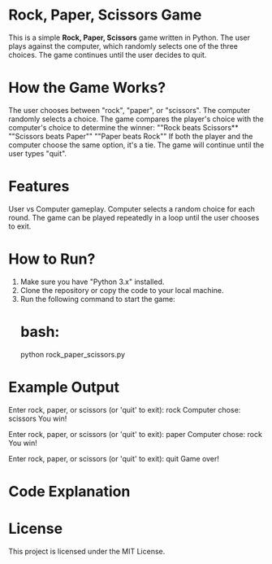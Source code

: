 
# Rock, Paper, Scissors Game

This is a simple **Rock, Paper, Scissors** game written in Python. The user plays against the computer, which randomly selects one of the three choices. The game continues until the user decides to quit.

# How the Game Works?

The user chooses between "rock", "paper", or "scissors".
The computer randomly selects a choice.
The game compares the player's choice with the computer's choice to determine the winner:
  ""Rock beats Scissors**
  ""Scissors beats Paper""
  ""Paper beats Rock""
 If both the player and the computer choose the same option, it's a tie.
 The game will continue until the user types "quit".

# Features

  User vs Computer gameplay.
  Computer selects a random choice for each round.
  The game can be played repeatedly in a loop until the user chooses to exit.

# How to Run?

1. Make sure you have "Python 3.x" installed.
2. Clone the repository or copy the code to your local machine.
3. Run the following command to start the game:
    # bash:
    python rock_paper_scissors.py
    

# Example Output


Enter rock, paper, or scissors (or 'quit' to exit): rock
Computer chose: scissors
You win!

Enter rock, paper, or scissors (or 'quit' to exit): paper
Computer chose: rock
You win!

Enter rock, paper, or scissors (or 'quit' to exit): quit
Game over!


# Code Explanation


# License

This project is licensed under the MIT License.
